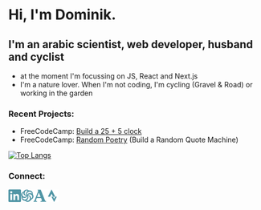 # Hi, I'm Dominik.

## I'm an arabic scientist, web developer, husband and cyclist
- at the moment I'm focussing on JS, React and Next.js
- I'm a nature lover. When I'm not coding, I'm cycling (Gravel & Road) or working in the garden

### Recent Projects:
- FreeCodeCamp: [Build a 25 + 5 clock](https://do-webdev.de/projects/timer/)
- FreeCodeCamp: [Random Poetry](https://do-webdev.de/projects/poems/) (Build a Random Quote Machine)

[![Top Langs](https://github-readme-stats.vercel.app/api/top-langs/?username=Dmnk28&layout=compact)](https://github.com/anuraghazra/github-readme-stats)


### Connect:
<a href="https://www.linkedin.com/in/dominikoesterle/" target="_blank" alt="linkedin-account"> <img align="left" alt="linkedin-account" width="25px" src="./icons/linkedin.svg"/> </a>

<a href="https://www.codewars.com/users/Dmnk28" target="_blank"><img align="left" alt="codewars-account" width="25px" src="./icons/codewars.svg"/></a>

<a href="https://uni-jena.academia.edu/DominikOesterle" target="_blank"><img align="left" alt="academia-account" width="25px" src="./icons/academia.svg"/></a>

<a href="https://www.strava.com/athletes/31359572" target="_blank"><img align="left" alt="strava-account" width="25px" src="./icons/strava.svg"/></a>
</br>
